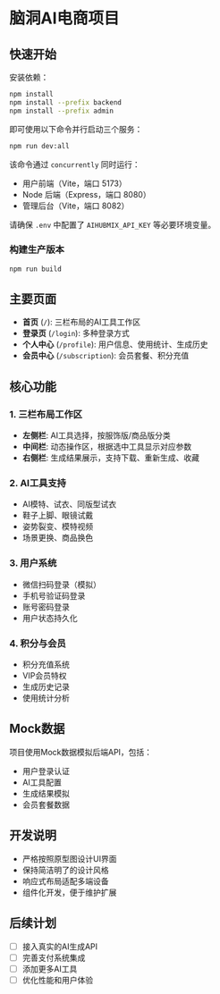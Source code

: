 # 脑洞AI电商项目

## 快速开始

安装依赖：

```bash
npm install
npm install --prefix backend
npm install --prefix admin
```

即可使用以下命令并行启动三个服务：

```bash
npm run dev:all
```

该命令通过 `concurrently` 同时运行：

- 用户前端（Vite，端口 5173）
- Node 后端（Express，端口 8080）
- 管理后台（Vite，端口 8082）

请确保 `.env` 中配置了 `AIHUBMIX_API_KEY` 等必要环境变量。

### 构建生产版本

```bash
npm run build
```

## 主要页面

- **首页** (`/`): 三栏布局的AI工具工作区
- **登录页** (`/login`): 多种登录方式
- **个人中心** (`/profile`): 用户信息、使用统计、生成历史
- **会员中心** (`/subscription`): 会员套餐、积分充值

## 核心功能

### 1. 三栏布局工作区
- **左侧栏**: AI工具选择，按服饰版/商品版分类
- **中间栏**: 动态操作区，根据选中工具显示对应参数
- **右侧栏**: 生成结果展示，支持下载、重新生成、收藏

### 2. AI工具支持
- AI模特、试衣、同版型试衣
- 鞋子上脚、眼镜试戴
- 姿势裂变、模特视频
- 场景更换、商品换色

### 3. 用户系统
- 微信扫码登录（模拟）
- 手机号验证码登录
- 账号密码登录
- 用户状态持久化

### 4. 积分与会员
- 积分充值系统
- VIP会员特权
- 生成历史记录
- 使用统计分析

## Mock数据

项目使用Mock数据模拟后端API，包括：
- 用户登录认证
- AI工具配置
- 生成结果模拟
- 会员套餐数据

## 开发说明

- 严格按照原型图设计UI界面
- 保持简洁明了的设计风格
- 响应式布局适配多端设备
- 组件化开发，便于维护扩展

## 后续计划

- [ ] 接入真实的AI生成API
- [ ] 完善支付系统集成
- [ ] 添加更多AI工具
- [ ] 优化性能和用户体验